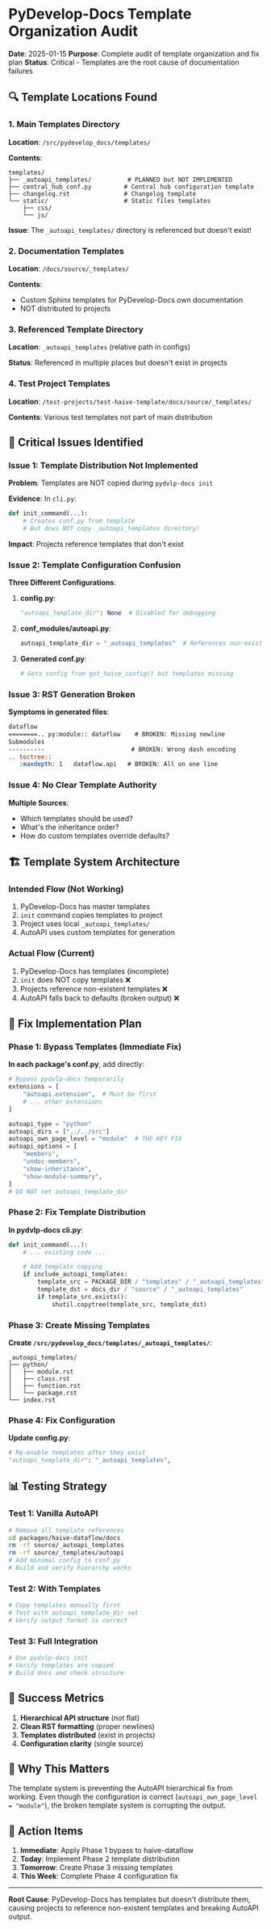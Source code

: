 # PyDevelop-Docs Template Organization Audit

**Date**: 2025-01-15
**Purpose**: Complete audit of template organization and fix plan
**Status**: Critical - Templates are the root cause of documentation failures

## 🔍 Template Locations Found

### 1. Main Templates Directory

**Location**: `/src/pydevelop_docs/templates/`

**Contents**:

```
templates/
├── _autoapi_templates/          # PLANNED but NOT IMPLEMENTED
├── central_hub_conf.py         # Central hub configuration template
├── changelog.rst               # Changelog template
└── static/                     # Static files templates
    ├── css/
    └── js/
```

**Issue**: The `_autoapi_templates/` directory is referenced but doesn't exist!

### 2. Documentation Templates

**Location**: `/docs/source/_templates/`

**Contents**:

- Custom Sphinx templates for PyDevelop-Docs own documentation
- NOT distributed to projects

### 3. Referenced Template Directory

**Location**: `_autoapi_templates` (relative path in configs)

**Status**: Referenced in multiple places but doesn't exist in projects

### 4. Test Project Templates

**Location**: `/test-projects/test-haive-template/docs/source/_templates/`

**Contents**: Various test templates not part of main distribution

## 🔴 Critical Issues Identified

### Issue 1: Template Distribution Not Implemented

**Problem**: Templates are NOT copied during `pydvlp-docs init`

**Evidence**: In `cli.py`:

```python
def init_command(...):
    # Creates conf.py from template
    # But does NOT copy _autoapi_templates directory!
```

**Impact**: Projects reference templates that don't exist

### Issue 2: Template Configuration Confusion

**Three Different Configurations**:

1. **config.py**:

   ```python
   "autoapi_template_dir": None  # Disabled for debugging
   ```

2. **conf_modules/autoapi.py**:

   ```python
   autoapi_template_dir = "_autoapi_templates"  # References non-existent dir
   ```

3. **Generated conf.py**:
   ```python
   # Gets config from get_haive_config() but templates missing
   ```

### Issue 3: RST Generation Broken

**Symptoms in generated files**:

```rst
dataflow
========.. py:module:: dataflow    # BROKEN: Missing newline
Submodules
----------                        # BROKEN: Wrong dash encoding
.. toctree::
   :maxdepth: 1   dataflow.api   # BROKEN: All on one line
```

### Issue 4: No Clear Template Authority

**Multiple Sources**:

- Which templates should be used?
- What's the inheritance order?
- How do custom templates override defaults?

## 🏗️ Template System Architecture

### Intended Flow (Not Working)

1. PyDevelop-Docs has master templates
2. `init` command copies templates to project
3. Project uses local `_autoapi_templates/`
4. AutoAPI uses custom templates for generation

### Actual Flow (Current)

1. PyDevelop-Docs has templates (incomplete)
2. `init` does NOT copy templates ❌
3. Projects reference non-existent templates ❌
4. AutoAPI falls back to defaults (broken output) ❌

## 🔧 Fix Implementation Plan

### Phase 1: Bypass Templates (Immediate Fix)

**In each package's conf.py**, add directly:

```python
# Bypass pydvlp-docs temporarily
extensions = [
    "autoapi.extension",  # Must be first
    # ... other extensions
]

autoapi_type = "python"
autoapi_dirs = ["../../src"]
autoapi_own_page_level = "module"  # THE KEY FIX
autoapi_options = [
    "members",
    "undoc-members",
    "show-inheritance",
    "show-module-summary",
]
# DO NOT set autoapi_template_dir
```

### Phase 2: Fix Template Distribution

**In pydvlp-docs cli.py**:

```python
def init_command(...):
    # ... existing code ...

    # Add template copying
    if include_autoapi_templates:
        template_src = PACKAGE_DIR / "templates" / "_autoapi_templates"
        template_dst = docs_dir / "source" / "_autoapi_templates"
        if template_src.exists():
            shutil.copytree(template_src, template_dst)
```

### Phase 3: Create Missing Templates

**Create `/src/pydevelop_docs/templates/_autoapi_templates/`**:

```
_autoapi_templates/
├── python/
│   ├── module.rst
│   ├── class.rst
│   ├── function.rst
│   └── package.rst
└── index.rst
```

### Phase 4: Fix Configuration

**Update config.py**:

```python
# Re-enable templates after they exist
"autoapi_template_dir": "_autoapi_templates",
```

## 📊 Testing Strategy

### Test 1: Vanilla AutoAPI

```bash
# Remove all template references
cd packages/haive-dataflow/docs
rm -rf source/_autoapi_templates
rm -rf source/_templates/autoapi
# Add minimal config to conf.py
# Build and verify hierarchy works
```

### Test 2: With Templates

```bash
# Copy templates manually first
# Test with autoapi_template_dir set
# Verify output format is correct
```

### Test 3: Full Integration

```bash
# Use pydvlp-docs init
# Verify templates are copied
# Build docs and check structure
```

## 🎯 Success Metrics

1. **Hierarchical API structure** (not flat)
2. **Clean RST formatting** (proper newlines)
3. **Templates distributed** (exist in projects)
4. **Configuration clarity** (single source)

## 🚨 Why This Matters

The template system is preventing the AutoAPI hierarchical fix from working. Even though the configuration is correct (`autoapi_own_page_level = "module"`), the broken template system is corrupting the output.

## 📝 Action Items

1. **Immediate**: Apply Phase 1 bypass to haive-dataflow
2. **Today**: Implement Phase 2 template distribution
3. **Tomorrow**: Create Phase 3 missing templates
4. **This Week**: Complete Phase 4 configuration fix

---

**Root Cause**: PyDevelop-Docs has templates but doesn't distribute them, causing projects to reference non-existent templates and breaking AutoAPI output.
